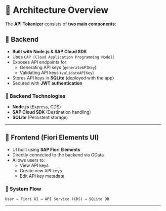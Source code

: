 # 🏢 Architecture Overview

The **API Tokenizer** consists of **two main components**:

## 🎡 Backend
- **Built with Node.js & SAP Cloud SDK**
- Uses `CAP (Cloud Application Programming Model)`
- Exposes API endpoints for:
  - Generating API keys (`generateAPIKey`)
  - Validating API keys (`validateAPIKey`)
- Stores API keys in **SQLite** (deployed with the app)
- Secured with **JWT authentication**

### 🔗 Backend Technologies
- **Node.js** (Express, CDS)
- **SAP Cloud SDK** (Destination handling)
- **SQLite** (Persistent storage)

---

## 🎨 Frontend (Fiori Elements UI)
- UI built using **SAP Fiori Elements**
- Directly connected to the backend via OData
- Allows users to:
  - View API keys
  - Create new API keys
  - Edit API key metadata

### 🏰 System Flow
```plaintext
User → Fiori UI → API Service (CDS) → SQLite DB
```

---